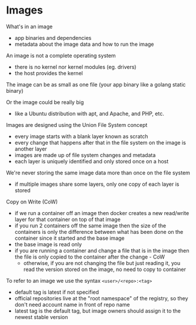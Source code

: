 # Images
What's in an image
* app binaries and dependencies
* metadata about the image data and how to run the image

An image is not a complete operating system
* there is no kernel nor kernel modules (eg. drivers)
* the host provides the kernel

The image can be as small as one file (your app binary like a golang static binary)

Or the image could be really big
* like a Ubuntu distribution with apt, and Apache, and PHP, etc.

Images are designed using the Union File System concept
* every image starts with a blank layer known as scratch
* every change that happens after that in the file system on the image is another layer
* images are made up of file system changes and metadata
* each layer is uniquely identified and only stored once on a host

We're never storing the same image data more than once on the file system
* if multiple images share some layers, only one copy of each layer is stored

Copy on Write (CoW)
* if we run a container off an image then docker creates a new read/write layer for that container on top of that image
* if you run 2 containers off the same image then the size of the containers is only the difference between what has been done on the container since it started and the base image
* the base image is read only
* if you are running a container and change a file that is in the image then the file is only copied to the container after the change - CoW
  * otherwise, if you are not changing the file but just reading it, you read the version stored on the image, no need to copy to container

To refer to an image we use the syntax `<user>/<repo>:<tag>`
* default tag is latest if not specified
* official repositories live at the "root namespace" of the registry, so they don't need account name in front of repo name
* latest tag is the default tag, but image owners should assign it to the newest stable version
